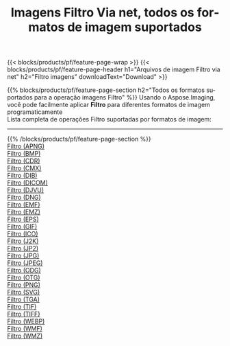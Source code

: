﻿---
title: Imagens Filtro Via net, todos os formatos de imagem suportados 
weight: 3920
url: /pt/net/filter 
lang: pt
langdirlevel: 2
locales: zh-hans,ja,it,ru,de,es,fr,nl,id,lt,pl,pt,vi,tr,ko,zh-hant,ar,hi,th,sv,cs,uk,he
description: Usando Aspose.Imaging, você pode facilmente imagens Filtro Via net
---

{{< blocks/products/pf/feature-page-wrap >}}
{{< blocks/products/pf/feature-page-header h1="Arquivos de imagem Filtro via net" h2="Filtro imagens" downloadText="Download" >}}


{{% blocks/products/pf/feature-page-section  h2="Todos os formatos suportados para a operação imagens Filtro" %}}
Usando o Aspose.Imaging, você pode facilmente aplicar **Filtro** para diferentes formatos de imagem programaticamente
<br/>
Lista completa de operações Filtro suportadas por formatos de imagem:
<hr/>
{{% /blocks/products/pf/feature-page-section %}}
<div class="container-fluid productfamilypage bg-gray">
    <div class="convertypes bg-gray agp-content section">
        <div class="container">
		<div class="row other-converters">
		    <div class='col-md-2 other-converter remove-lp remove-rp'><a href="/imaging/pt/net/filter/apng" >Filtro (APNG)</a></div><div class='col-md-2 other-converter remove-lp remove-rp'><a href="/imaging/pt/net/filter/bmp" >Filtro (BMP)</a></div><div class='col-md-2 other-converter remove-lp remove-rp'><a href="/imaging/pt/net/filter/cdr" >Filtro (CDR)</a></div><div class='col-md-2 other-converter remove-lp remove-rp'><a href="/imaging/pt/net/filter/cmx" >Filtro (CMX)</a></div><div class='col-md-2 other-converter remove-lp remove-rp'><a href="/imaging/pt/net/filter/dib" >Filtro (DIB)</a></div><div class='col-md-2 other-converter remove-lp remove-rp'><a href="/imaging/pt/net/filter/dicom" >Filtro (DICOM)</a></div><div class='col-md-2 other-converter remove-lp remove-rp'><a href="/imaging/pt/net/filter/djvu" >Filtro (DJVU)</a></div><div class='col-md-2 other-converter remove-lp remove-rp'><a href="/imaging/pt/net/filter/dng" >Filtro (DNG)</a></div><div class='col-md-2 other-converter remove-lp remove-rp'><a href="/imaging/pt/net/filter/emf" >Filtro (EMF)</a></div><div class='col-md-2 other-converter remove-lp remove-rp'><a href="/imaging/pt/net/filter/emz" >Filtro (EMZ)</a></div><div class='col-md-2 other-converter remove-lp remove-rp'><a href="/imaging/pt/net/filter/eps" >Filtro (EPS)</a></div><div class='col-md-2 other-converter remove-lp remove-rp'><a href="/imaging/pt/net/filter/gif" >Filtro (GIF)</a></div><div class='col-md-2 other-converter remove-lp remove-rp'><a href="/imaging/pt/net/filter/ico" >Filtro (ICO)</a></div><div class='col-md-2 other-converter remove-lp remove-rp'><a href="/imaging/pt/net/filter/j2k" >Filtro (J2K)</a></div><div class='col-md-2 other-converter remove-lp remove-rp'><a href="/imaging/pt/net/filter/jp2" >Filtro (JP2)</a></div><div class='col-md-2 other-converter remove-lp remove-rp'><a href="/imaging/pt/net/filter/jpg" >Filtro (JPG)</a></div><div class='col-md-2 other-converter remove-lp remove-rp'><a href="/imaging/pt/net/filter/jpeg" >Filtro (JPEG)</a></div><div class='col-md-2 other-converter remove-lp remove-rp'><a href="/imaging/pt/net/filter/odg" >Filtro (ODG)</a></div><div class='col-md-2 other-converter remove-lp remove-rp'><a href="/imaging/pt/net/filter/otg" >Filtro (OTG)</a></div><div class='col-md-2 other-converter remove-lp remove-rp'><a href="/imaging/pt/net/filter/png" >Filtro (PNG)</a></div><div class='col-md-2 other-converter remove-lp remove-rp'><a href="/imaging/pt/net/filter/svg" >Filtro (SVG)</a></div><div class='col-md-2 other-converter remove-lp remove-rp'><a href="/imaging/pt/net/filter/tga" >Filtro (TGA)</a></div><div class='col-md-2 other-converter remove-lp remove-rp'><a href="/imaging/pt/net/filter/tif" >Filtro (TIF)</a></div><div class='col-md-2 other-converter remove-lp remove-rp'><a href="/imaging/pt/net/filter/tiff" >Filtro (TIFF)</a></div><div class='col-md-2 other-converter remove-lp remove-rp'><a href="/imaging/pt/net/filter/webp" >Filtro (WEBP)</a></div><div class='col-md-2 other-converter remove-lp remove-rp'><a href="/imaging/pt/net/filter/wmf" >Filtro (WMF)</a></div><div class='col-md-2 other-converter remove-lp remove-rp'><a href="/imaging/pt/net/filter/wmz" >Filtro (WMZ)</a></div>
                </div>
        </div>
    </div>
</div>
<br/>


